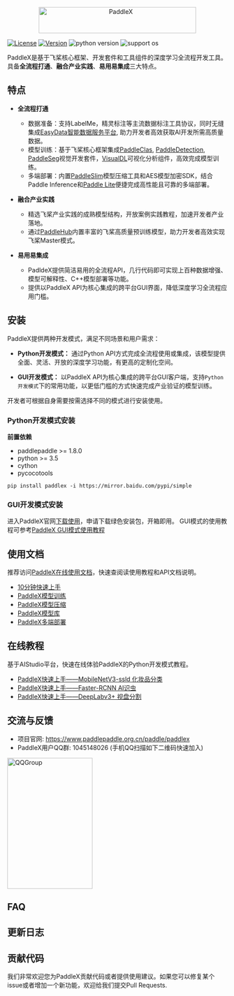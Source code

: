 <p align="center">
  <img src="./docs/images/paddlex.png" width="360" height ="60" alt="PaddleX" align="middle" />
</p>

[![License](https://img.shields.io/badge/license-Apache%202-red.svg)](LICENSE)
[![Version](https://img.shields.io/github/release/PaddlePaddle/PaddleX.svg)](https://github.com/PaddlePaddle/PaddleX/releases)
![python version](https://img.shields.io/badge/python-3.6+-orange.svg)
![support os](https://img.shields.io/badge/os-linux%2C%20win%2C%20mac-yellow.svg)

PaddleX是基于飞桨核心框架、开发套件和工具组件的深度学习全流程开发工具。具备**全流程打通**、**融合产业实践**、**易用易集成**三大特点。

## 特点

- **全流程打通** 
  - 数据准备：支持LabelMe，精灵标注等主流数据标注工具协议，同时无缝集成[EasyData智能数据服务平台](https://ai.baidu.com/easydata/), 助力开发者高效获取AI开发所需高质量数据。
  - 模型训练：基于飞桨核心框架集成[PaddleClas](https://github.com/PaddlePaddle/PaddleClas), [PaddleDetection](https://github.com/PaddlePaddle/PaddleDetection), [PaddleSeg](https://github.com/PaddlePaddle/PaddleSeg)视觉开发套件，[VisualDL](https://github.com/PaddlePaddle/VisualDL)可视化分析组件，高效完成模型训练。
  - 多端部署：内置[PaddleSlim](https://github.com/PaddlePaddle/PaddleSlim)模型压缩工具和AES模型加密SDK，结合Paddle Inference和[Paddle Lite](https://github.com/PaddlePaddle/Paddle-Lite)便捷完成高性能且可靠的多端部署。

- **融合产业实践** 
  - 精选飞桨产业实践的成熟模型结构，开放案例实践教程，加速开发者产业落地。
  - 通过[PaddleHub](https://github.com/PaddlePaddle/Paddle)内置丰富的飞桨高质量预训练模型，助力开发者高效实现飞桨Master模式。

- **易用易集成**
  - PadldeX提供简洁易用的全流程API，几行代码即可实现上百种数据增强、模型可解释性、C++模型部署等功能。
  - 提供以PaddleX API为核心集成的跨平台GUI界面，降低深度学习全流程应用门槛。


## 安装

PaddleX提供两种开发模式，满足不同场景和用户需求：

- **Python开发模式：** 通过Python API方式完成全流程使用或集成，该模型提供全面、灵活、开放的深度学习功能，有更高的定制化空间。

- **GUI开发模式：** 以PaddleX API为核心集成的跨平台GUI客户端，支持`Python开发模式`下的常用功能，以更低门槛的方式快速完成产业验证的模型训练。

开发者可根据自身需要按需选择不同的模式进行安装使用。


### Python开发模式安装

**前置依赖**
* paddlepaddle >= 1.8.0
* python >= 3.5
* cython
* pycocotools

```
pip install paddlex -i https://mirror.baidu.com/pypi/simple
```

### GUI开发模式安装

进入PaddleX官网[下载使用](https://www.paddlepaddle.org.cn/paddle/paddlex)，申请下载绿色安装包，开箱即用。
GUI模式的使用教程可参考[PaddleX GUI模式使用教程](https://paddlex.readthedocs.io/zh_CN/latest/client_use.html)

## 使用文档 

推荐访问[PaddleX在线使用文档](https://paddlex.readthedocs.io/zh_CN/latest/index.html)，快速查阅读使用教程和API文档说明。

- [10分钟快速上手](https://paddlex.readthedocs.io/zh_CN/latest/quick_start.html)
- [PaddleX模型训练](https://paddlex.readthedocs.io/zh_CN/latest/tutorials/train/index.html#id1)
- [PaddleX模型压缩](https://paddlex.readthedocs.io/zh_CN/latest/slim/index.html#id1)
- [PaddleX模型库](https://paddlex.readthedocs.io/zh_CN/latest/model_zoo.html#id1)
- [PaddleX多端部署](docs/deploy.md)

## 在线教程

基于AIStudio平台，快速在线体验PaddleX的Python开发模式教程。

- [PaddleX快速上手——MobileNetV3-ssld 化妆品分类](https://aistudio.baidu.com/aistudio/projectdetail/450220)
- [PaddleX快速上手——Faster-RCNN AI识虫](https://aistudio.baidu.com/aistudio/projectdetail/439888)
- [PaddleX快速上手——DeepLabv3+ 视盘分割](https://aistudio.baidu.com/aistudio/projectdetail/440197)

## 交流与反馈

- 项目官网: https://www.paddlepaddle.org.cn/paddle/paddlex
- PaddleX用户QQ群: 1045148026 (手机QQ扫描如下二维码快速加入)  
<img src="./docs/images/QQGroup.jpeg" width="195" height="300" alt="QQGroup" align="center" />

## FAQ

## 更新日志

## 贡献代码

我们非常欢迎您为PaddleX贡献代码或者提供使用建议。如果您可以修复某个issue或者增加一个新功能，欢迎给我们提交Pull Requests.
